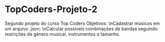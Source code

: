 # TopCoders-Projeto-2
Segundo projeto do curso Top Coders
Objetivos:
  \nCadastrar músicos em um arquivo .json;
  \nCalcular possíveis combinações de bandas seguindo restrições de gênero musical, instrumentos e tamanho.
